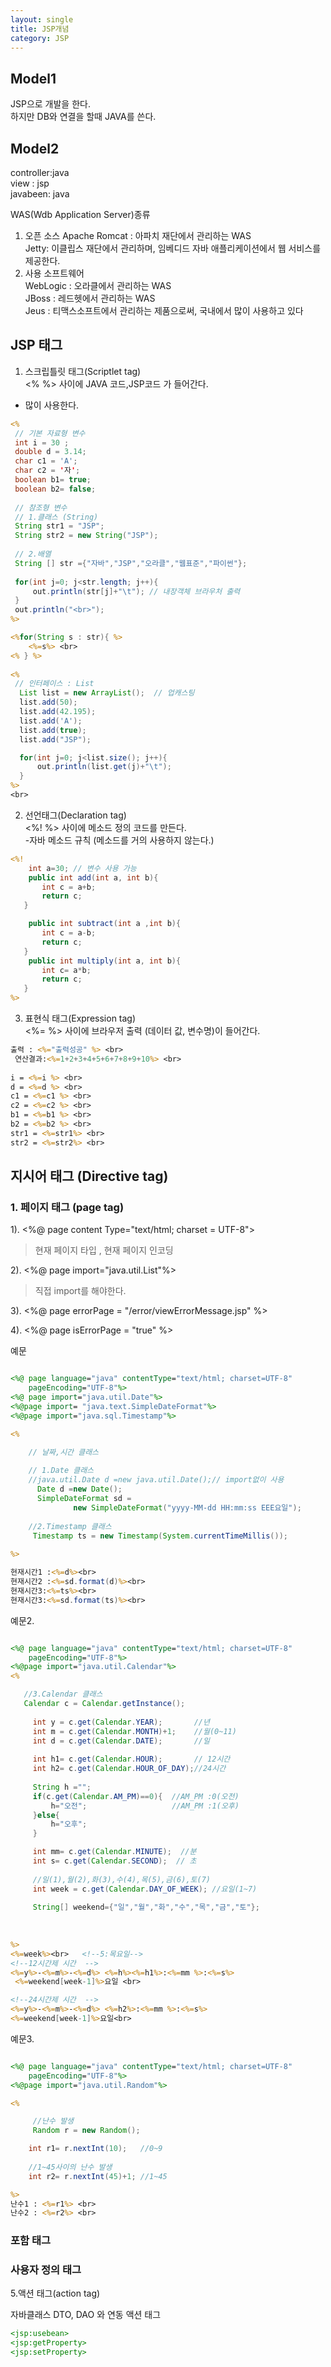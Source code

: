 ```yaml
---
layout: single
title: JSP개념
category: JSP
---
```

## Model1  
JSP으로 개발을 한다.   
하지만 DB와 연결을 할때 JAVA를 쓴다.
## Model2
controller:java   
view : jsp  
javabeen: java

WAS(Wdb Application Server)종류
1. 오픈 소스
Apache Romcat : 아파치 재단에서 관리하는 WAS  
Jetty: 이클립스 재단에서 관리하며, 임베디드 자바 애플리케이션에서 웹 서비스를 제공한다. 
2. 사용 소프트웨어  
WebLogic : 오라클에서 관리하는 WAS  
JBoss : 레드헷에서 관리하는 WAS  
Jeus : 티맥스소프트에서 관리하는 제품으로써, 국내에서 많이 사용하고 있다
## JSP 태그 

1. 스크립틀릿 태그(Scriptlet tag)  
<%  %> 사이에  JAVA 코드,JSP코드 가 들어간다.
- 많이 사용한다. 

``````jsp
<%
 // 기본 자료형 변수 
 int i = 30 ;
 double d = 3.14;
 char c1 = 'A';
 char c2 = '자';
 boolean b1= true;
 boolean b2= false;
 
 // 참조형 변수  
 // 1.클래스 (String)
 String str1 = "JSP";
 String str2 = new String("JSP");
 
 // 2.배열
 String [] str ={"자바","JSP","오라클","웹표준","파이썬"};
 
 for(int j=0; j<str.length; j++){
	 out.println(str[j]+"\t"); // 내장객체 브라우처 출력 
 }
 out.println("<br>");
%>

<%for(String s : str){ %>
	<%=s%> <br>
<% } %>
 
<%
 // 인터페이스 : List 
  List list = new ArrayList();  // 업캐스팅 
  list.add(50);
  list.add(42.195);
  list.add('A');
  list.add(true);
  list.add("JSP");

  for(int j=0; j<list.size(); j++){
	  out.println(list.get(j)+"\t");
  }
%>
<br>
```````````` 
 
2. 선언태그(Declaration tag)  
<%!   %> 사이에 메소드 정의 코드를 만든다.   
-자바 메소드 규칙 (메소드를 거의 사용하지 않는다.)  

````jsp
<%!
    int a=30; // 변수 사용 가능 
    public int add(int a, int b){
	   int c = a+b;
	   return c;
   }

    public int subtract(int a ,int b){
	   int c = a-b;
	   return c;
   }
    public int multiply(int a, int b){
	   int c= a*b;
	   return c;
   }
%>
``````

3. 표현식 태그(Expression tag)   
<%=   %> 사이에 브라우저 출력 (데이터 값, 변수명)이 들어간다.  

``````jsp
출력 : <%="출력성공" %> <br>
 연산결과:<%=1+2+3+4+5+6+7+8+9+10%> <br>
 
i = <%=i %> <br>
d = <%=d %> <br>
c1 = <%=c1 %> <br>
c2 = <%=c2 %> <br>
b1 = <%=b1 %> <br>
b2 = <%=b2 %> <br>
str1 = <%=str1%> <br>
str2 = <%=str2%> <br>
````````````

## 지시어 태그 (Directive tag)

###  1. 페이지 태그 (page tag)    
1). <%@ page content Type="text/html; charset = UTF-8">  
 >   현재 페이지 타입 , 현재 페이지 인코딩

2). <%@ page import="java.util.List"%>
>직접 import를 해야한다. 

3). <%@ page errorPage = "/error/viewErrorMessage.jsp" %>

4). <%@ page isErrorPage = "true" %>


예문

```jsp

<%@ page language="java" contentType="text/html; charset=UTF-8"
    pageEncoding="UTF-8"%>
<%@ page import="java.util.Date"%>
<%@page import= "java.text.SimpleDateFormat"%>
<%@page import="java.sql.Timestamp"%>

<%  

    // 날짜,시간 클래스
    
    // 1.Date 클래스
    //java.util.Date d =new java.util.Date();// import없이 사용
      Date d =new Date();
      SimpleDateFormat sd = 
    		  new SimpleDateFormat("yyyy-MM-dd HH:mm:ss EEE요일");
     
    //2.Timestamp 클래스
     Timestamp ts = new Timestamp(System.currentTimeMillis());
         
%>

현재시간1 :<%=d%><br>
현재시간2 :<%=sd.format(d)%><br>
현재시간3:<%=ts%><br>
현재시간3:<%=sd.format(ts)%><br>

````

예문2.

````jsp

<%@ page language="java" contentType="text/html; charset=UTF-8"
    pageEncoding="UTF-8"%>
<%@page import="java.util.Calendar"%>
<% 

   //3.Calendar 클래스 
   Calendar c = Calendar.getInstance();
    
     int y = c.get(Calendar.YEAR);       //년
     int m = c.get(Calendar.MONTH)+1;    //월(0~11)
     int d = c.get(Calendar.DATE);       //일
     
     int h1= c.get(Calendar.HOUR);       // 12시간
     int h2= c.get(Calendar.HOUR_OF_DAY);//24시간
     
     String h ="";
     if(c.get(Calendar.AM_PM)==0){  //AM_PM :0(오전)
    	 h="오전";                   //AM_PM :1(오후)
     }else{
    	 h="오후";
     }

     int mm= c.get(Calendar.MINUTE);  //분
     int s= c.get(Calendar.SECOND);  // 초
     
     //일(1),월(2),화(3),수(4),목(5),금(6),토(7)
     int week = c.get(Calendar.DAY_OF_WEEK); //요일(1~7)
     
     String[] weekend={"일","월","화","수","목","금","토"};
     
            
     
%>
<%=week%><br>   <!--5:목요일-->
<!--12시간제 시간  -->
<%=y%>-<%=m%>-<%=d%> <%=h%><%=h1%>:<%=mm %>:<%=s%>
 <%=weekend[week-1]%>요일 <br>

<!--24시간제 시간  -->
<%=y%>-<%=m%>-<%=d%> <%=h2%>:<%=mm %>:<%=s%>
<%=weekend[week-1]%>요일<br>

``````````````````

예문3.

````````jsp

<%@ page language="java" contentType="text/html; charset=UTF-8"
    pageEncoding="UTF-8"%>
<%@page import="java.util.Random"%>

<%

     //난수 발생
     Random r = new Random();

    int r1= r.nextInt(10);   //0~9
    
    //1~45사이의 난수 발생
    int r2= r.nextInt(45)+1; //1~45 

%>
난수1 : <%=r1%> <br>
난수2 : <%=r2%> <br>
`````````
###  포함 태그
###  사용자 정의 태그

5.액션 태그(action tag)

자바클래스 DTO, DAO 와 연동 액션 태그 

``````jsp
<jsp:usebean>
<jsp:getProperty>
<jsp:setProperty>
`````````````

